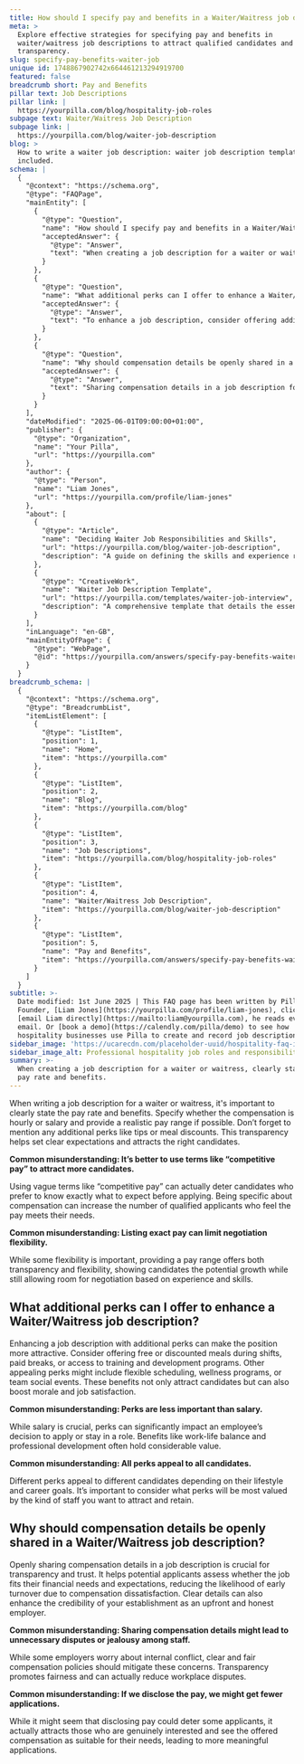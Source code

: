 ```yaml
---
title: How should I specify pay and benefits in a Waiter/Waitress job description?
meta: >
  Explore effective strategies for specifying pay and benefits in
  waiter/waitress job descriptions to attract qualified candidates and maintain
  transparency.
slug: specify-pay-benefits-waiter-job
unique id: 1748867902742x664461213294919700
featured: false
breadcrumb short: Pay and Benefits
pillar text: Job Descriptions
pillar link: |
  https://yourpilla.com/blog/hospitality-job-roles
subpage text: Waiter/Waitress Job Description
subpage link: |
  https://yourpilla.com/blog/waiter-job-description
blog: >
  How to write a waiter job description: waiter job description template
  included.
schema: |
  {
    "@context": "https://schema.org",
    "@type": "FAQPage",
    "mainEntity": [
      {
        "@type": "Question",
        "name": "How should I specify pay and benefits in a Waiter/Waitress job description?",
        "acceptedAnswer": {
          "@type": "Answer",
          "text": "When creating a job description for a waiter or waitress, clearly state the pay rate and benefits. Specify if the compensation is hourly or salary-based, and if possible, provide a realistic pay range. Additionally, mention any perks like tips or meal discounts to set clear expectations and attract suitable candidates."
        }
      },
      {
        "@type": "Question",
        "name": "What additional perks can I offer to enhance a Waiter/Waitress job description?",
        "acceptedAnswer": {
          "@type": "Answer",
          "text": "To enhance a job description, consider offering additional perks such as free or discounted meals during shifts, paid breaks, and access to training programs. Flexible scheduling, wellness programs, and team social events are also appealing benefits that can boost morale and job satisfaction."
        }
      },
      {
        "@type": "Question",
        "name": "Why should compensation details be openly shared in a Waiter/Waitress job description?",
        "acceptedAnswer": {
          "@type": "Answer",
          "text": "Sharing compensation details in a job description fosters transparency and trust, allowing potential applicants to determine if the job meets their financial expectations. This clarity reduces early turnover and enhances the credibility of the establishment as an honest employer."
        }
      }
    ],
    "dateModified": "2025-06-01T09:00:00+01:00",
    "publisher": {
      "@type": "Organization",
      "name": "Your Pilla",
      "url": "https://yourpilla.com"
    },
    "author": {
      "@type": "Person",
      "name": "Liam Jones",
      "url": "https://yourpilla.com/profile/liam-jones"
    },
    "about": [
      {
        "@type": "Article",
        "name": "Deciding Waiter Job Responsibilities and Skills",
        "url": "https://yourpilla.com/blog/waiter-job-description",
        "description": "A guide on defining the skills and experience required from waiters to help formulate effective job descriptions."
      },
      {
        "@type": "CreativeWork",
        "name": "Waiter Job Description Template",
        "url": "https://yourpilla.com/templates/waiter-job-interview",
        "description": "A comprehensive template that details the essential responsibilities and qualifications for a waiter position, aiding in the accurate recruitment process."
      }
    ],
    "inLanguage": "en-GB",
    "mainEntityOfPage": {
      "@type": "WebPage",
      "@id": "https://yourpilla.com/answers/specify-pay-benefits-waiter-job"
    }
  }
breadcrumb_schema: |
  {
    "@context": "https://schema.org",
    "@type": "BreadcrumbList",
    "itemListElement": [
      {
        "@type": "ListItem",
        "position": 1,
        "name": "Home",
        "item": "https://yourpilla.com"
      },
      {
        "@type": "ListItem",
        "position": 2,
        "name": "Blog",
        "item": "https://yourpilla.com/blog"
      },
      {
        "@type": "ListItem",
        "position": 3,
        "name": "Job Descriptions",
        "item": "https://yourpilla.com/blog/hospitality-job-roles"
      },
      {
        "@type": "ListItem",
        "position": 4,
        "name": "Waiter/Waitress Job Description",
        "item": "https://yourpilla.com/blog/waiter-job-description"
      },
      {
        "@type": "ListItem",
        "position": 5,
        "name": "Pay and Benefits",
        "item": "https://yourpilla.com/answers/specify-pay-benefits-waiter-job"
      }
    ]
  }
subtitle: >-
  Date modified: 1st June 2025 | This FAQ page has been written by Pilla
  Founder, [Liam Jones](https://yourpilla.com/profile/liam-jones), click to
  [email Liam directly](https://mailto:liam@yourpilla.com), he reads every
  email. Or [book a demo](https://calendly.com/pilla/demo) to see how
  hospitality businesses use Pilla to create and record job descriptions.
sidebar_image: 'https://ucarecdn.com/placeholder-uuid/hospitality-faq-image.jpg'
sidebar_image_alt: Professional hospitality job roles and responsibilities
summary: >-
  When creating a job description for a waiter or waitress, clearly state the
  pay rate and benefits.
---
```

When writing a job description for a waiter or waitress, it's important to clearly state the pay rate and benefits. Specify whether the compensation is hourly or salary and provide a realistic pay range if possible. Don’t forget to mention any additional perks like tips or meal discounts. This transparency helps set clear expectations and attracts the right candidates.

**Common misunderstanding: It’s better to use terms like “competitive pay” to attract more candidates.**

Using vague terms like “competitive pay” can actually deter candidates who prefer to know exactly what to expect before applying. Being specific about compensation can increase the number of qualified applicants who feel the pay meets their needs.

**Common misunderstanding: Listing exact pay can limit negotiation flexibility.**

While some flexibility is important, providing a pay range offers both transparency and flexibility, showing candidates the potential growth while still allowing room for negotiation based on experience and skills.

## What additional perks can I offer to enhance a Waiter/Waitress job description?

Enhancing a job description with additional perks can make the position more attractive. Consider offering free or discounted meals during shifts, paid breaks, or access to training and development programs. Other appealing perks might include flexible scheduling, wellness programs, or team social events. These benefits not only attract candidates but can also boost morale and job satisfaction.

**Common misunderstanding: Perks are less important than salary.**

While salary is crucial, perks can significantly impact an employee’s decision to apply or stay in a role. Benefits like work-life balance and professional development often hold considerable value.

**Common misunderstanding: All perks appeal to all candidates.**

Different perks appeal to different candidates depending on their lifestyle and career goals. It’s important to consider what perks will be most valued by the kind of staff you want to attract and retain.

## Why should compensation details be openly shared in a Waiter/Waitress job description?

Openly sharing compensation details in a job description is crucial for transparency and trust. It helps potential applicants assess whether the job fits their financial needs and expectations, reducing the likelihood of early turnover due to compensation dissatisfaction. Clear details can also enhance the credibility of your establishment as an upfront and honest employer.

**Common misunderstanding: Sharing compensation details might lead to unnecessary disputes or jealousy among staff.**

While some employers worry about internal conflict, clear and fair compensation policies should mitigate these concerns. Transparency promotes fairness and can actually reduce workplace disputes.

**Common misunderstanding: If we disclose the pay, we might get fewer applications.**

While it might seem that disclosing pay could deter some applicants, it actually attracts those who are genuinely interested and see the offered compensation as suitable for their needs, leading to more meaningful applications.
